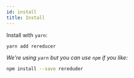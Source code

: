 ```yaml
---
id: install
title: Install
---
```


Install with `yarn`:

```bash
yarn add rereducer
```

_We're using `yarn` but you can use `npm` if you like:_

```bash
npm install --save rereduder
```

